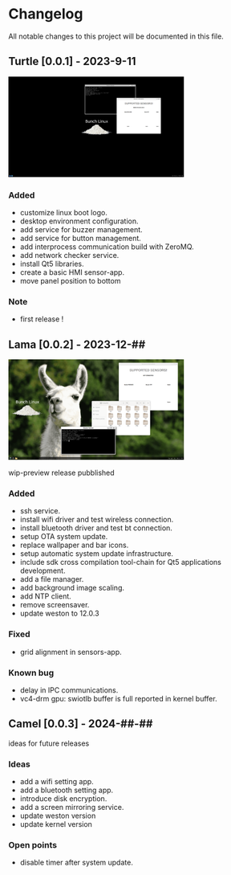 # Changelog
All notable changes to this project will be documented in this file.

## Turtle [0.0.1] -  2023-9-11
<img src="miscellaneous/wayland-screenshot-turtle-v0.1.png" width="350" height="200">

### Added
- customize linux boot logo.
- desktop environment configuration.
- add service for buzzer management.
- add service for button management.
- add interprocess communication build with ZeroMQ.
- add network checker service.
- install Qt5 libraries.
- create a basic HMI sensor-app.
- move panel position to bottom

### Note
- first release !

## Lama [0.0.2] -  2023-12-##
<img src="miscellaneous/lama-desk.png" width="350" height="200">

wip-preview release pubblished
### Added
- ssh service.
- install wifi driver and test wireless connection.
- install bluetooth driver and test bt connection.
- setup OTA system update.
- replace wallpaper and bar icons.
- setup automatic system update infrastructure.
- include sdk cross compilation tool-chain for Qt5 applications development.
- add a file manager.
- add background image scaling.
- add NTP client.
- remove screensaver.
- update weston to 12.0.3

### Fixed
- grid alignment in sensors-app.

### Known bug
- delay in IPC communications.
- vc4-drm gpu: swiotlb buffer is full reported in kernel buffer.

## Camel [0.0.3] -  2024-##-## 
ideas for future releases
### Ideas
- add a wifi setting app.
- add a bluetooth setting app.
- introduce disk encryption.
- add a screen mirroring service.
- update weston version
- update kernel version
   
### Open points
- disable timer after system update.
